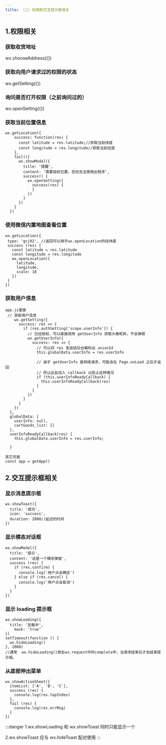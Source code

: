 ```yaml
---
title: （二）权限和交互提示框相关
---
```


## 1.权限相关

### 获取收货地址

wx.chooseAddress({})

### 获取向用户请求过的权限的状态

wx.getSetting({})

### 询问是否打开权限（之前询问过的）

wx.openSetting({})

### 获取当前位置信息

```markup
wx.getLocation({
    success: function(res) {
      const latitude = res.latitude;//获取当前纬度
      const longitude = res.longitude//获取当前经度
    },
    fail(){
      wx.showModal({
        title: '提醒',
        content: '需要授权位置，否则无法使用此程序',
        success() {
          wx.openSetting({
            success(res) {
            }
          })
        }
      })
    }
  })
```

### 使用微信内置地图查看位置

```markup
wx.getLocation({
 type: 'gcj02', //返回可以用于wx.openLocation的经纬度
 success (res) {
   const latitude = res.latitude
   const longitude = res.longitude
   wx.openLocation({
     latitude,
     longitude,
     scale: 18
   })
 }
})
```

### 获取用户信息

```markup
app.js里面
 // 获取用户信息
    wx.getSetting({
      success: res => {
        if (res.authSetting['scope.userInfo']) {
          // 已经授权，可以直接调用 getUserInfo 获取头像昵称，不会弹框
          wx.getUserInfo({
            success: res => {
              // 可以将 res 发送给后台解码出 unionId
              this.globalData.userInfo = res.userInfo

              // 由于 getUserInfo 是网络请求，可能会在 Page.onLoad 之后才返回
              // 所以此处加入 callback 以防止这种情况
              if (this.userInfoReadyCallback) {
                this.userInfoReadyCallback(res)
              }
            }
          })
        }
      }
    })
  },
  globalData: {
    userInfo: null,
    cartGoods_list: []
  },
  userInfoReadyCallback(res) {
    this.globalData.userInfo = res.userInfo;

  }

其它页面
const app = getApp()
```

## 2.交互提示框相关

### 显示消息提示框

```markup
wx.showToast({
  title: '成功',
  icon: 'success',
  duration: 2000//延迟的时间
})
```

### 显示模态对话框

```markup
wx.showModal({
  title: '提示',
  content: '这是一个模态弹窗',
  success (res) {
    if (res.confirm) {
      console.log('用户点击确定')
    } else if (res.cancel) {
      console.log('用户点击取消')
    }
  }
})
```

### 显示 loading 提示框

```markup
wx.showLoading({
  title: '加载中',
	mask: ‘true’
})
setTimeout(function () {
  wx.hideLoading()
}, 2000)
//通常  wx.hideLoading()放在wx.request中的complete中，当请求结束后才会结束提示框。
```

### 从底部伸出菜单

```markup
wx.showActionSheet({
  itemList: ['A', 'B', 'C'],
  success (res) {
    console.log(res.tapIndex)
  },
  fail (res) {
    console.log(res.errMsg)
  }
})
```

:::danger
1.wx.showLoading 和 wx.showToast 同时只能显示一个

2.wx.showToast 应与 wx.hideToast 配对使用
:::
